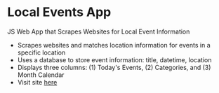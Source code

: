# Local Events App
JS Web App that Scrapes Websites for Local Event Information

* Scrapes websites and matches location information for events in a specific location
* Uses a database to store event information: title, datetime, location
* Displays three columns: (1) Today's Events, (2) Categories, and (3) Month Calendar
* Visit site [here](http://danstrong.tech/local-events-app/)
